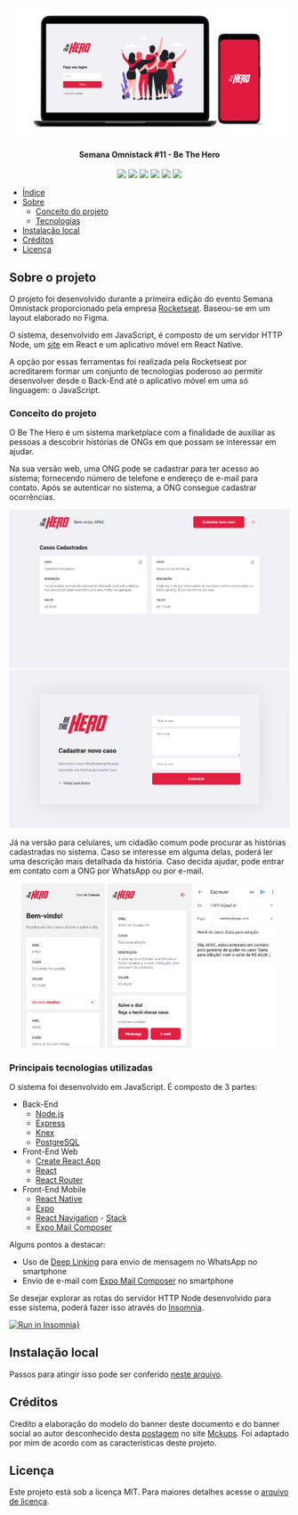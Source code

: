 <h1 align="center">
  <img alt="A imagem contém um notebook e um smartphone com telas da aplicação" title="Banner da aplicação Be The Hero" src="./assets/screenshots/banner.png" />
</h1>

<h4 align="center"> 
	Semana Omnistack #11 - Be The Hero
</h4>

<div align="center">
  <img src="https://img.shields.io/github/repo-size/marcel099/rs-so-11-be-the-hero.svg">
  <img src="https://img.shields.io/github/last-commit/marcel099/rs-so-11-be-the-hero.svg">
  <img src="https://img.shields.io/github/issues/marcel099/rs-so-11-be-the-hero.svg">
  <img src="https://img.shields.io/github/issues-closed/marcel099/rs-so-11-be-the-hero.svg">
  <img src="https://img.shields.io/github/license/marcel099/rs-so-11-be-the-hero.svg">
  <img src="https://img.shields.io/github/stars/marcel099/rs-so-11-be-the-hero.svg?style=social">
</div>

* [Índice](#índice)
* [Sobre](#sobre-o-projeto)
  * [Conceito do projeto](#conceito-do-projeto)
  * [Tecnologias](#principais-tecnologias-utilizadas)
* [Instalação local](#instalação-local)
* [Créditos](#créditos)
* [Licença](#licença)

## Sobre o projeto

O projeto foi desenvolvido durante a primeira edição do evento Semana Omnistack proporcionado pela empresa [Rocketseat](https://rocketseat.com.br/). Baseou-se em um layout elaborado no Figma.

O sistema, desenvolvido em JavaScript, é composto de um servidor HTTP Node, um [site](https://be-the-hero.marcel099.vercel.app/) em React e um aplicativo móvel em React Native.

A opção por essas ferramentas foi realizada pela Rocketseat por acreditarem formar um conjunto de tecnologias poderoso ao permitir desenvolver desde o Back-End até o aplicativo móvel em uma só linguagem: o JavaScript.

### Conceito do projeto

O Be The Hero é um sistema marketplace com a finalidade de auxiliar as pessoas a descobrir histórias de ONGs em que possam se interessar em ajudar.

Na sua versão web, uma ONG pode se cadastrar para ter acesso ao sistema; fornecendo número de telefone e endereço de e-mail para contato. Após se autenticar no sistema, a ONG consegue cadastrar ocorrências.

<div align="center">
  <img alt="Página de gerenciamento das ocorrências da ONG" src="./assets/screenshots/ong_web.png" />
  <img alt="Página de cadastro de ocorrência" src="./assets/screenshots/new_incident_web.png" />
</div>

Já na versão para celulares, um cidadão comum pode procurar as histórias cadastradas no sistema. Caso se interesse em alguma delas, poderá ler uma descrição mais detalhada da história. Caso decida ajudar, pode entrar em contato com a ONG por WhatsApp ou por e-mail.

<div align="center">
  <img title="Tela com lista de ocorrências" src="./assets/screenshots/incident_list_mobile.png" width="30%" />
  <img title="Tela com detalhes de uma ocorrência" src="./assets/screenshots/incident_mobile.png" width="30%" />
  <img title="Tela de contato do usuário com a ONG no WhatsApp" src="./assets/screenshots/contact_ong_by_email_mobile.png" width="30%" />
</div>

### Principais tecnologias utilizadas

O sistema foi desenvolvido em JavaScript. É composto de 3 partes:

- Back-End
  - [Node.js](https://nodejs.org/en/)
  - [Express](https://expressjs.com/)
  - [Knex](https://knexjs.org/)
  - [PostgreSQL](https://www.postgresql.org/)
- Front-End Web
  - [Create React App](https://create-react-app.dev/)
  - [React](https://react.dev/)
  - [React Router](https://reactrouter.com/)
- Front-End Mobile
  - [React Native](https://reactnative.dev/)
  - [Expo](https://expo.dev/)
  - [React Navigation](https://reactnavigation.org/) - [Stack](https://reactnavigation.org/docs/stack-navigator/)
  - [Expo Mail Composer](https://docs.expo.dev/versions/latest/sdk/mail-composer)

Alguns pontos a destacar:

- Uso de [Deep Linking](https://reactnative.dev/docs/linking) para envio de mensagem no WhatsApp no smartphone
- Envio de e-mail com [Expo Mail Composer](https://docs.expo.dev/versions/latest/sdk/mail-composer) no smartphone

Se desejar explorar as rotas do servidor HTTP Node desenvolvido para esse sistema, poderá fazer isso através do [Insomnia](https://insomnia.rest/).

[![Run in Insomnia}](https://insomnia.rest/images/run.svg)](https://insomnia.rest/run/?label=Semana%20Omnistack%20%2311%20-%20Be%20The%20Hero&uri=https%3A%2F%2Fgithub.com%2Fmarcel099%2Frs-so-11-be-the-hero%2Fblob%2Fmaster%2Fassets%2Finsomnia_collection.json)

## Instalação local

Passos para atingir isso pode ser conferido <a href="./INSTALLATION.md">neste arquivo</a>.

## Créditos

Credito a elaboração do modelo do banner deste documento e do banner social ao autor desconhecido desta [postagem](https://mckups.com/pixel-4-and-pixelbook-go-mockup/) no site [Mckups](https://mckups.com). Foi adaptado por mim de acordo com as características deste projeto.

## Licença

Este projeto está sob a licença MIT. Para maiores detalhes acesse o <a href="./LICENSE.md">arquivo de licença</a>.
